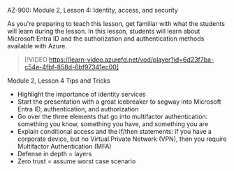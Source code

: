 

AZ-900: Module 2, Lesson 4: Identity, access, and security

As you're preparing to teach this lesson, get familiar with what the students will learn during the lesson. In this lesson, students will learn about Microsoft Entra ID and the authorization and authentication methods available with Azure.

> [!VIDEO https://learn-video.azurefd.net/vod/player?id=6d23f7ba-c54e-4fbf-858d-6bf97341ec00]
 
Module 2, Lesson 4 Tips and Tricks

- Highlight the importance of identity services
- Start the presentation with a great icebreaker to segway into Microsoft Entra ID, authentication, and authorization
- Go over the three elements that go into multifactor authentication: something you know, something you have, and something you are
- Explain conditional access and the if/then statements: if you have a corporate device, but no Virtual Private Network (VPN), then you require Multifactor Authentication (MFA)
- Defense in depth = layers
- Zero trust = assume worst case scenario
